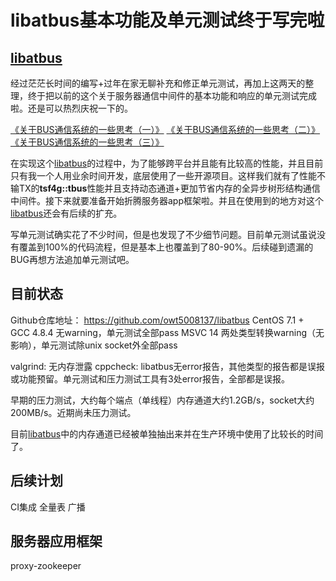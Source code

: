 libatbus基本功能及单元测试终于写完啦
======

[libatbus](https://github.com/owt5008137/libatbus)
------

经过茫茫长时间的编写+过年在家无聊补充和修正单元测试，再加上这两天的整理，终于把以前的这个关于服务器通信中间件的基本功能和响应的单元测试完成啦。还是可以热烈庆祝一下的。

[《关于BUS通信系统的一些思考（一）》](https://www.owent.net/r4DoG)
[《关于BUS通信系统的一些思考（二）》](https://www.owent.net/gCsOx)
[《关于BUS通信系统的一些思考（三）》](https://www.owent.net/V1j6B)

在实现这个[libatbus](https://github.com/owt5008137/libatbus)的过程中，为了能够跨平台并且能有比较高的性能，并且目前只有我一个人用业余时间开发，底层使用了一些开源项目。这样我们就有了性能不输TX的**tsf4g::tbus**性能并且支持动态通道+更加节省内存的全异步树形结构通信中间件。接下来就要准备开始折腾服务器app框架啦。并且在使用到的地方对这个[libatbus](https://github.com/owt5008137/libatbus)还会有后续的扩充。

写单元测试确实花了不少时间，但是也发现了不少细节问题。目前单元测试虽说没有覆盖到100%的代码流程，但是基本上也覆盖到了80-90%。后续碰到遗漏的BUG再想方法追加单元测试吧。

目前状态
------
Github仓库地址： https://github.com/owt5008137/libatbus
CentOS 7.1 + GCC 4.8.4 无warning，单元测试全部pass
MSVC 14 两处类型转换warning（无影响），单元测试除unix socket外全部pass

valgrind: 无内存泄露
cppcheck: libatbus无error报告，其他类型的报告都是误报或功能预留。单元测试和压力测试工具有3处error报告，全部都是误报。

早期的压力测试，大约每个端点（单线程）内存通道大约1.2GB/s，socket大约200MB/s。近期尚未压力测试。

目前[libatbus](https://github.com/owt5008137/libatbus)中的内存通道已经被单独抽出来并在生产环境中使用了比较长的时间了。

后续计划
------
CI集成
全量表
广播

服务器应用框架
------
proxy-zookeeper